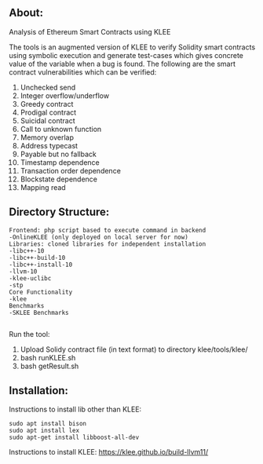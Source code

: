 ## About:

Analysis of Ethereum Smart Contracts using KLEE

The tools is an augmented version of KLEE to verify Solidity smart contracts using symbolic execution and generate test-cases which gives concrete value of the variable when a bug is found.
The following are the smart contract vulnerabilities which can be verified:

1. Unchecked send
2. Integer overflow/underflow
3. Greedy contract
4. Prodigal contract
5. Suicidal contract
6. Call to unknown function
7. Memory overlap
8. Address typecast
9. Payable but no fallback
10. Timestamp dependence
11. Transaction order dependence
12. Blockstate dependence
13. Mapping read

## Directory Structure:

```
Frontend: php script based to execute command in backend
-OnlineKLEE (only deployed on local server for now)
Libraries: cloned libraries for independent installation
-libc++-10
-libc++-build-10
-libc++-install-10
-llvm-10
-klee-uclibc
-stp
Core Functionality
-klee
Benchmarks
-SKLEE Benchmarks


```

Run the tool:

1. Upload Solidy contract file <filename> (in text format) to directory klee/tools/klee/
2. bash runKLEE.sh <filename>
3. bash getResult.sh

## Installation:

Instructions to install lib other than KLEE:
```
sudo apt install bison
sudo apt install lex
sudo apt-get install libboost-all-dev

```
Instructions to install KLEE: https://klee.github.io/build-llvm11/
